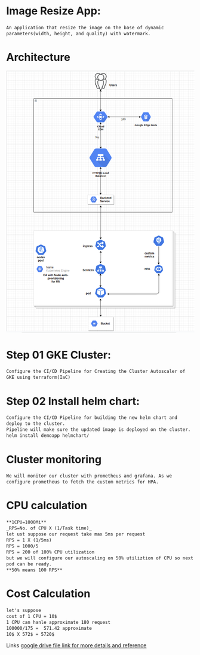 
# Image Resize App:
    An application that resize the image on the base of dynamic parameters(width, height, and quality) with watermark.

# Architecture
![](AssessmentImage.png)

# Step 01 GKE Cluster: 
    Configure the CI/CD Pipeline for Creating the Cluster Autoscaler of GKE using terraform(IaC)

# Step 02 Install helm chart: 
    Configure the CI/CD Pipeline for building the new helm chart and deploy to the cluster.
    Pipeline will make sure the updated image is deployed on the cluster.
    helm install demoapp helmchart/

# Cluster monitoring
    We will monitor our cluster with prometheus and grafana. As we configure prometheus to fetch the custom metrics for HPA. 

# CPU calculation
    **1CPU=1000Mi**
    _RPS=No. of CPU X (1/Task time)_
    let ust suppose our request take max 5ms per request
    RPS = 1 X (1/5ms)
    RPS = 1000/5
    RPS = 200 of 100% CPU utilization
    but we will configure our autoscaling on 50% utiliztion of CPU so next pod can be ready.
    **50% means 100 RPS**

# Cost Calculation 

    let's suppose
    cost of 1 CPU = 10$
    1 CPU can hanle approximate 180 request
    100000/175 =  571.42 approximate
    10$ X 572$ = 5720$


Links
    [google drive file link for more details and reference](https://drive.google.com/file/d/14UIs5vMRdAosR5jAH_6mpBYLLPzLMkA2/view "Detail of READM Detail")
